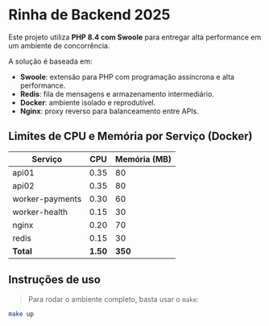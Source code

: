 # Rinha de Backend 2025

Este projeto utiliza **PHP 8.4 com Swoole** para entregar alta performance em um ambiente de concorrência.

A solução é baseada em:

- **Swoole**: extensão para PHP com programação assíncrona e alta performance.
- **Redis**: fila de mensagens e armazenamento intermediário.
- **Docker**: ambiente isolado e reprodutível.
- **Nginx**: proxy reverso para balanceamento entre APIs.

## Limites de CPU e Memória por Serviço (Docker)

| Serviço         | CPU      | Memória (MB) |
|-----------------|----------|--------------|
| api01           | 0.35     | 80           |
| api02           | 0.35     | 80           |
| worker-payments | 0.30     | 60           |
| worker-health   | 0.15     | 30           |
| nginx           | 0.20     | 70           |
| redis           | 0.15     | 30           |
| **Total**       | **1.50** | **350**      |

## Instruções de uso

> Para rodar o ambiente completo, basta usar o `make`:

```bash
make up